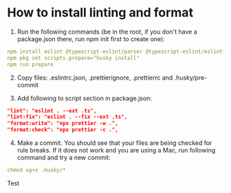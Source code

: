 # How to install linting and format

1. Run the following commands (be in the root, if you don't have a package.json there, run npm init first to create one):

```yaml
npm install eslint @typescript-eslint/parser @typescript-eslint/eslint-plugin husky prettier --save-dev
npm pkg set scripts.prepare="husky install"
npm run prepare
```

2. Copy files: .eslintrc.json, .prettierignore, .prettierrc and .husky/pre-commit

3. Add following to script section in package.json:

```json
"lint": "eslint . --ext .ts",
"lint:fix": "eslint . --fix --ext .ts",
"format:write": "npx prettier -w .",
"format:check": "npx prettier -c .",
```

4. Make a commit. You should see that your files are being checked for rule breaks. If it does not work and you are using a Mac, run following command and try a new commit:

```yaml
chmod ug+x .husky/*
```

Test
